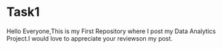 # Task1
Hello Everyone,This is my First Repository where I post my Data Analytics Project.I would love to appreciate your reviewson my post.
